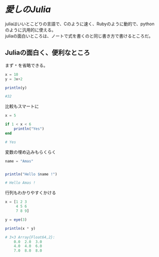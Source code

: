 # $愛しのJulia$

juliaはいいとこどりの言語で、Cのように速く、Rubyのように動的で、pythonのように汎用的に使える。  
juliaの面白いところは、ノートで式を書くのと同じ書き方で書けるところだ。  

## Juliaの面白く、便利なところ  
まず `*` を省略できる。
~~~ julia
x = 10
y = 3x+2

println(y)

#32
~~~

比較もスマートに

~~~ julia
x = 5

if 1 < x < 6
    println("Yes")
end

# Yes
~~~

変数の埋め込みもらくらく
~~~ julia
name = "Amas"


println("Hello $name !")

# Hello Amas !
~~~

行列もわかりやすくかける
~~~ julia
x = [1 2 3
     4 5 6
     7 8 9]

y = eye(3)

println(x * y)

# 3×3 Array{Float64,2}:
    0.0  2.0  3.0
    4.0  4.0  6.0
    7.0  8.0  8.0
~~~




